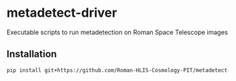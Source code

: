 # metadetect-driver

Executable scripts to run metadetection on Roman Space Telescope images

## Installation

```bash
pip install git+https://github.com/Roman-HLIS-Cosmology-PIT/metadetect-driver.git
```


